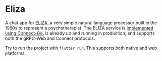 # Eliza

A chat app for [ELIZA](https://en.wikipedia.org/wiki/ELIZA), a very simple natural language processor built in the 1960s to represent a psychotherapist. The ELIZA service is [implemented using Connect-Go](https://github.com/connectrpc/examples-go), is already up and running in production, and supports both the gRPC-Web and Connect protocols.

Try to run the project with `flutter run`. This supports both native and web platforms.
